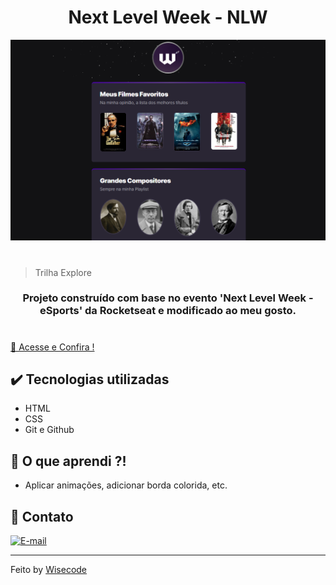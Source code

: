 <h1 align="center"> Next Level Week -  NLW  </h1>

![print](./assets/images/newView.png)

#

> Trilha Explore

<h3 align="center">
Projeto construído com base no evento 'Next Level Week - eSports' da Rocketseat e modificado ao meu gosto.
</h3>

#

[🔗 Acesse e Confira ! ](https://wisecoden.github.io/Explore/)

## ✔️ Tecnologias utilizadas

- HTML
- CSS
- Git e Github

## 🔺 O que aprendi ?!

- Aplicar animações, adicionar borda colorida, etc.

## 💬 Contato

[![E-mail](https://img.shields.io/badge/-Email-000?style=for-the-badge&logo=microsoft-outlook&logoColor=white)](mailto:weasley.nascimento@protonmail.ch)

---

Feito by [Wisecode](https://github.com/wisecoden)

